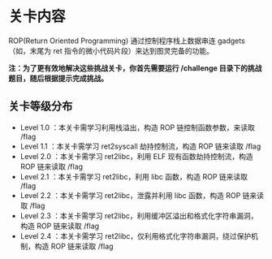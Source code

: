 # 关卡内容

ROP(Return Oriented Programming) 通过控制程序栈上数据串连 gadgets（如，末尾为 ret 指令的微小代码片段）来达到图灵完备的功能。

**注：为了更有效地解决这些挑战关卡，你首先需要运行 /challenge 目录下的挑战题目，随后根据提示完成挑战。**

## 关卡等级分布

- Level 1.0 ：本关卡需学习利用栈溢出，构造 ROP 链控制函数参数，来读取 /flag
- Level 1.1 ：本关卡需学习 ret2syscall 劫持控制流，构造 ROP 链来读取 /flag
- Level 2.0 ：本关卡需学习 ret2libc，利用 ELF 现有函数劫持控制流，构造 ROP 链来读取 /flag
- Level 2.1 ：本关卡需学习 ret2libc，利用 libc 函数，构造 ROP 链来读取 /flag
- Level 2.2 ：本关卡需学习 ret2libc，泄露并利用 libc 函数，构造 ROP 链来读取 /flag
- Level 2.3 ：本关卡需学习 ret2libc，利用缓冲区溢出和格式化字符串漏洞，构造 ROP 链来读取 /flag
- Level 2.4 ：本关卡需学习 ret2libc，仅利用格式化字符串漏洞，绕过保护机制，构造 ROP 链来读取 /flag
